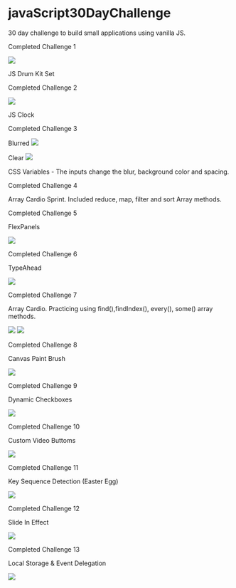 # javaScript30DayChallenge
30 day challenge to build small applications using vanilla JS. 

Completed Challenge 1

<img src="Drumset.png" />

JS Drum Kit Set

Completed Challenge 2 

<img src="/ClockJS/clockJs.png" />

JS Clock

Completed Challenge 3


Blurred
<img src="/CSSVariables/blur.png" />

Clear
<img src="/CSSVariables/clear.png" />



CSS Variables - The inputs change the blur, background color and spacing. 

Completed Challenge 4

Array Cardio Sprint. Included reduce, map, filter and sort Array methods. 


Completed Challenge 5

FlexPanels

<img src="/FlexPanels/FlexPanels.gif"/>

Completed Challenge 6

TypeAhead

<img src="/typeAhead/AutoFill.gif"/>

Completed Challenge 7

Array Cardio. Practicing using find(),findIndex(), every(), some() array methods. 

<img src="/ArrayCardio2/Code1.png"/>
<img src="/ArrayCardio2/Code2.png"/>


Completed Challenge 8

Canvas Paint Brush

<img src="/CanvasPractice/Canvas.gif"/>

Completed Challenge 9

Dynamic Checkboxes

<img src="/CheckBoxes/CheckedBoxes.gif"/>


Completed Challenge 10

Custom Video Buttoms 

<img src="/CustomVideoPlayer/videoedit.gif"/>

Completed Challenge 11

Key Sequence Detection (Easter Egg)

<img src="/keySequence/keysequence.gif"/>

Completed Challenge 12

Slide In Effect 

<img src="/SlideInEffect/slidein.gif"/>

Completed Challenge 13

Local Storage & Event Delegation

<img src="/LocalStorage/LocalStorage.gif"/>
